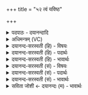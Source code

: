 +++
title = "५२ त्वं यविष्ठ"

+++
<details><summary>पदपाठः - दयानन्दादि</summary>

त्वम्। य॒वि॒ष्ठ॒। दा॒शुषः॑। नॄन्। पा॒हि॒। शृ॒णु॒धि। गिरः॑। रक्ष॑। तो॒कम्। उ॒त। त्मना॑। ५२।
</details>

<details><summary>अधिमन्त्रम् (VC)</summary>

- अग्निर्देवता
- उशना ऋषिः
- निचृद्गायत्री
- षड्जः
</details>

<details><summary>दयानन्द-सरस्वती (हि) - विषयः</summary>

फिर कैसे पशुओं की रक्षा करना और हनना चाहिये, यह विषय अगले मन्त्र में कहा है ॥
</details>

<details><summary>दयानन्द-सरस्वती (हि) - पदार्थः</summary>

पदार्थान्वयभाषाः -  हे (यविष्ठ) अत्यन्त युवा ! (त्वम्) तू रक्षा किये हुए इन पशुओं से (दाशुषः) सुखदाता (नॄन्) धर्मरक्षक मनुष्यों की (पाहि) रक्षा कर, इन (गिरः) सत्य वाणियों को (शृणुधि) सुन और (त्मना) अपने आत्मा से मनुष्य (उत्) और पशुओं के (तोकम्) बच्चों की (रक्ष) रक्षा कर ॥५२ ॥
</details>

<details><summary>दयानन्द-सरस्वती (हि) - भावार्थः</summary>

भावार्थभाषाः -  जो मनुष्य मनुष्यादि प्राणियों के रक्षक पशुओं को बढ़ाते हैं और कृपामय उपदेशों को सुनते-सुनाते हैं, वे आन्तर्य सुख को प्राप्त होते हैं ॥५२ ॥
</details>

<details><summary>दयानन्द-सरस्वती (सं) - विषयः</summary>

पुनः कीदृशा रक्ष्या हिंसनीयाश्चेत्याह ॥
</details>

<details><summary>दयानन्द-सरस्वती (सं) - पदार्थः</summary>

पदार्थान्वयभाषाः -  हे यविष्ठ ! त्वं संरक्षितैरेतैः पशुभिर्दाशुषो नॄन् पाहि। इमा गिरः शृणुधि, त्मना मनुष्याणामुत पशूनां तोकं रक्ष ॥५२ ॥
</details>

<details><summary>दयानन्द-सरस्वती (सं) - भावार्थः</summary>

भावार्थभाषाः -  ये मनुष्या मनुष्यादिरक्षकान् पशून् वर्धयन्ते, करुणामयानुपदेशान् शृण्वन्ति श्रावयन्ति, त आत्मजं सुखं लभन्ते ॥५२ ॥
</details>

<details><summary>सविता जोशी ← दयानन्दः (म) - भावार्थः</summary>

भावार्थभाषाः -  जी माणसे मनुष्य इत्यादी प्राण्यांचे रक्षक, पशूंचे आश्रयदाते असतात व सत्योपदेश ऐकतात, ऐकवितात त्यांना आंतरिक सुख प्राप्त होते.
</details>
